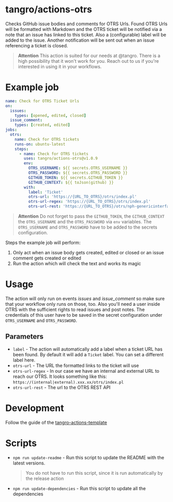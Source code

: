 # tangro/actions-otrs

Checks GitHub issue bodies and comments for OTRS Urls. Found OTRS Urls will be formatted with Markdown and the OTRS ticket will be notified via a note that an issue has linked to this ticket. Also a (configurable) label will be added to the issue. Another notification will be sent out when an issue referencing a ticket is closed.

> **Attention** This action is suited for our needs at @tangro. There is a high possibility that it won't work for you. Reach out to us if you're interested in using it in your workflows.

# Example job

```yml
name: Check for OTRS Ticket Urls
on:
  issues:
    types: [opened, edited, closed]
  issue_comment:
    types: [created, edited]
jobs:
  otrs:
    name: Check for OTRS tickets
    runs-on: ubuntu-latest
    steps:
      - name: Check for OTRS tickets
        uses: tangro/actions-otrs@v1.0.9
        env:
          OTRS_USERNAME: ${{ secrets.OTRS_USERNAME }}
          OTRS_PASSWORD: ${{ secrets.OTRS_PASSWORD }}
          GITHUB_TOKEN: ${{ secrets.GITHUB_TOKEN }}
          GITHUB_CONTEXT: ${{ toJson(github) }}
        with:
          label: 'Ticket'
          otrs-url: 'https://{URL_TO_OTRS}/otrs/index.pl'
          otrs-url-regex: 'https://{URL_TO_OTRS}/otrs/index.pl'
          otrs-url-rest: 'https://{URL_TO_OTRS}/otrs/nph-genericinterface.pl/Webservice/GenericTicketConnectorREST'
```

> **Attention** Do not forget to pass the `GITHUB_TOKEN`, the `GITHUB_CONTEXT` the `OTRS_USERNAME` and the `OTRS_PASSWORD` via `env` variables. The `OTRS_USERNAME` and `OTRS_PASSWORD` have to be added to the secrets configuration.

Steps the example job will perform:

1.  Only act when an issue body gets created, edited or closed or an issue comment gets created or edited
2.  Run the action which will check the text and works its magic

# Usage

The action will only run on events _issues_ and _issue_comment_ so make sure that your workflow only runs on those, too. Also you'll need a user inside OTRS with the sufficient rights to read issues and post notes. The credentials of this user have to be saved in the secret configuration under `OTRS_USERNAME` and `OTRS_PASSWORD`.

## Parameters

- `label` - The action will automatically add a label when a ticket URL has been found. By default it will add a `Ticket` label. You can set a different label here.
- `otrs-url` - The URL the formatted links to the ticket will use
- `otrs-url-regex` - In our case we have an internal and external URL to reach our OTRS. It looks something like this: `https://(internal|external).xxx.xx/otrs/index.pl`
- `otrs-url-rest` - The url to the OTRS REST API

# Development

Follow the guide of the [tangro-actions-template](https://github.com/tangro/tangro-actions-template)

# Scripts

- `npm run update-readme` - Run this script to update the README with the latest versions.

  > You do not have to run this script, since it is run automatically by the release action

- `npm run update-dependencies` - Run this script to update all the dependencies
